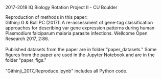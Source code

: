 2017-2018 IQ Biology Rotation Project II - CU Boulder 

Reproduction of methods in this paper: <br>
Githinji G & Bull PC (2017): A re-assessment of gene-tag classification approaches for describing var gene expression patterns during human Plasmodium falciparum malaria parasite infections. Wellcome Open Research 2017, 2:86. 
<br>
<br>
Published datasets from the paper are in folder "paper_datasets." Some figures from the paper are used in the Jupyter Notebook and are in the folder "paper_figs." 
<br>
<br>
"Githinji_2017_Reproduce.ipynb" includes all Python code. 

